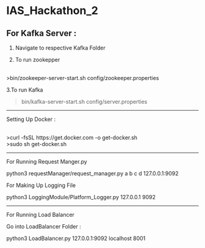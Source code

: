 # IAS_Hackathon_2

For Kafka Server : 
------------------
1. Navigate to respective Kafka Folder 

2. To run zookepper
<br />
>bin/zookeeper-server-start.sh config/zookeeper.properties

3.To run Kafka
<br />
>bin/kafka-server-start.sh config/server.properties

------------------------------

Setting Up Docker :

<br />
>curl -fsSL https://get.docker.com -o get-docker.sh
<br />
>sudo sh get-docker.sh

------------------------------


For Running Request Manger.py 

python3 requestManager/request_manager.py a b c d 127.0.0.1:9092


For Making Up Logging File 

python3 LoggingModule/Platform_Logger.py 127.0.0.1 9092

-----------------------------

For Running Load Balancer 

Go into LoadBalancer Folder : 

python3 LoadBalancer.py 127.0.0.1:9092 localhost 8001


